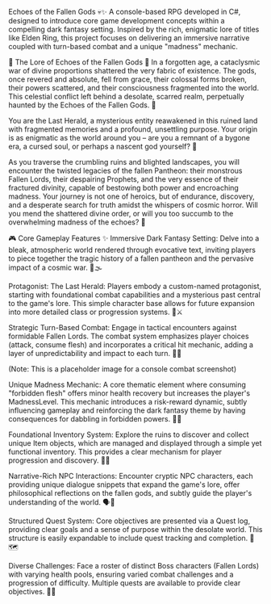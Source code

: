 Echoes of the Fallen Gods 💀✨
A console-based RPG developed in C#, designed to introduce core game development concepts within a compelling dark fantasy setting. Inspired by the rich, enigmatic lore of titles like Elden Ring, this project focuses on delivering an immersive narrative coupled with turn-based combat and a unique "madness" mechanic.

📖 The Lore of Echoes of the Fallen Gods 📜
In a forgotten age, a cataclysmic war of divine proportions shattered the very fabric of existence. The gods, once revered and absolute, fell from grace, their colossal forms broken, their powers scattered, and their consciousness fragmented into the world. This celestial conflict left behind a desolate, scarred realm, perpetually haunted by the Echoes of the Fallen Gods. 👻

You are the Last Herald, a mysterious entity reawakened in this ruined land with fragmented memories and a profound, unsettling purpose. Your origin is as enigmatic as the world around you – are you a remnant of a bygone era, a cursed soul, or perhaps a nascent god yourself? 🤔

As you traverse the crumbling ruins and blighted landscapes, you will encounter the twisted legacies of the fallen Pantheon: their monstrous Fallen Lords, their despairing Prophets, and the very essence of their fractured divinity, capable of bestowing both power and encroaching madness. Your journey is not one of heroics, but of endurance, discovery, and a desperate search for truth amidst the whispers of cosmic horror. Will you mend the shattered divine order, or will you too succumb to the overwhelming madness of the echoes? 🌌

🎮 Core Gameplay Features ✨
Immersive Dark Fantasy Setting: Delve into a bleak, atmospheric world rendered through evocative text, inviting players to piece together the tragic history of a fallen pantheon and the pervasive impact of a cosmic war. 🏰🌫️

Protagonist: The Last Herald: Players embody a custom-named protagonist, starting with foundational combat capabilities and a mysterious past central to the game's lore. This simple character base allows for future expansion into more detailed class or progression systems. 👤⚔️

Strategic Turn-Based Combat: Engage in tactical encounters against formidable Fallen Lords. The combat system emphasizes player choices (attack, consume flesh) and incorporates a critical hit mechanic, adding a layer of unpredictability and impact to each turn. 🎯💥


(Note: This is a placeholder image for a console combat screenshot)

Unique Madness Mechanic: A core thematic element where consuming "forbidden flesh" offers minor health recovery but increases the player's MadnessLevel. This mechanic introduces a risk-reward dynamic, subtly influencing gameplay and reinforcing the dark fantasy theme by having consequences for dabbling in forbidden powers. 🧠🍖

Foundational Inventory System: Explore the ruins to discover and collect unique Item objects, which are managed and displayed through a simple yet functional inventory. This provides a clear mechanism for player progression and discovery. 🎒💎

Narrative-Rich NPC Interactions: Encounter cryptic NPC characters, each providing unique dialogue snippets that expand the game's lore, offer philosophical reflections on the fallen gods, and subtly guide the player's understanding of the world. 🗣️🤝

Structured Quest System: Core objectives are presented via a Quest log, providing clear goals and a sense of purpose within the desolate world. This structure is easily expandable to include quest tracking and completion. 📜🗺️

Diverse Challenges: Face a roster of distinct Boss characters (Fallen Lords) with varying health pools, ensuring varied combat challenges and a progression of difficulty. Multiple quests are available to provide clear objectives. 👹🔥
